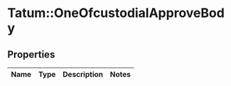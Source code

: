 # Tatum::OneOfcustodialApproveBody

## Properties
Name | Type | Description | Notes
------------ | ------------- | ------------- | -------------

